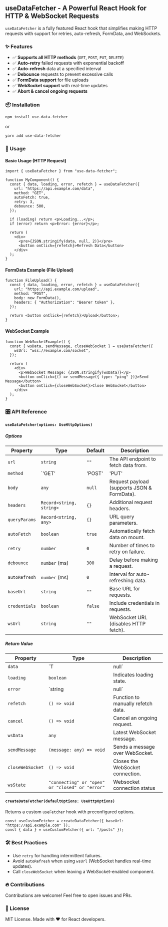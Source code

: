 ## useDataFetcher - A Powerful React Hook for HTTP & WebSocket Requests

`useDataFetcher` is a fully featured React hook that simplifies making HTTP requests with support for retries, auto-refresh, FormData, and WebSockets.

### ✨ Features
- ✅ **Supports all HTTP methods** (`GET`, `POST`, `PUT`, `DELETE`)
- ✅ **Auto-retry** failed requests with exponential backoff
- ✅ **Auto-refresh** data at a specified interval
- ✅ **Debounce** requests to prevent excessive calls
- ✅ **FormData support** for file uploads
- ✅ **WebSocket support** with real-time updates
- ✅ **Abort & cancel ongoing requests**

### 📦 Installation

```sh
npm install use-data-fetcher
```

or

```sh
yarn add use-data-fetcher
```

### 🚀 Usage

#### Basic Usage (HTTP Request)
```tsx
import { useDataFetcher } from "use-data-fetcher";

function MyComponent() {
  const { data, loading, error, refetch } = useDataFetcher({
    url: "https://api.example.com/data",
    method: "GET",
    autoFetch: true,
    retry: 3,
    debounce: 500,
  });

  if (loading) return <p>Loading...</p>;
  if (error) return <p>Error: {error}</p>;

  return (
    <div>
      <pre>{JSON.stringify(data, null, 2)}</pre>
      <button onClick={refetch}>Refresh Data</button>
    </div>
  );
}
```

#### FormData Example (File Upload)
```tsx
function FileUpload() {
  const { data, loading, error, refetch } = useDataFetcher({
    url: "https://api.example.com/upload",
    method: "POST",
    body: new FormData(),
    headers: { "Authorization": "Bearer token" },
  });

  return <button onClick={refetch}>Upload</button>;
}
```

#### WebSocket Example
```tsx
function WebSocketExample() {
  const { wsData, sendMessage, closeWebSocket } = useDataFetcher({
    wsUrl: "wss://example.com/socket",
  });

  return (
    <div>
      <p>WebSocket Message: {JSON.stringify(wsData)}</p>
      <button onClick={() => sendMessage({ type: "ping" })}>Send Message</button>
      <button onClick={closeWebSocket}>Close WebSocket</button>
    </div>
  );
}
```

### 🎛 API Reference

#### `useDataFetcher(options: UseHttpOptions)`
##### **Options**
| Property      | Type                  | Default | Description |
|--------------|-----------------------|---------|-------------|
| `url`        | `string`               | `""`     | The API endpoint to fetch data from. |
| `method`     | `'GET' | 'POST' | 'PUT' | 'DELETE'` | `'GET'` | The HTTP method to use. |
| `body`       | `any`                  | `null`   | Request payload (supports JSON & FormData). |
| `headers`    | `Record<string, string>` | `{}`     | Additional request headers. |
| `queryParams` | `Record<string, any>`  | `{}`     | URL query parameters. |
| `autoFetch`  | `boolean`              | `true`   | Automatically fetch data on mount. |
| `retry`      | `number`               | `0`      | Number of times to retry on failure. |
| `debounce`   | `number` (ms)          | `300`    | Delay before making a request. |
| `autoRefresh` | `number` (ms)         | `0`      | Interval for auto-refreshing data. |
| `baseUrl`    | `string`               | `""`     | Base URL for requests. |
| `credentials` | `boolean`             | `false`  | Include credentials in requests. |
| `wsUrl`      | `string`               | `""`     | WebSocket URL (disables HTTP fetch). |

##### **Return Value**
| Property         | Type        | Description |
|-----------------|------------|-------------|
| `data`          | `T | null`  | Response data. |
| `loading`       | `boolean`   | Indicates loading state. |
| `error`         | `string | null` | Error message if request fails. |
| `refetch`       | `() => void` | Function to manually refetch data. |
| `cancel`        | `() => void` | Cancel an ongoing request. |
| `wsData`        | `any`       | Latest WebSocket message. |
| `sendMessage`   | `(message: any) => void` | Sends a message over WebSocket. |
| `closeWebSocket` | `() => void` | Closes the WebSocket connection. |
| `wsState`       | `"connecting" or "open" or "closed" or "error"` | Websocket connection status |

#### `createDataFetcher(defaultOptions: UseHttpOptions)`
Returns a custom `useFetcher` hook with preconfigured options.

```tsx
const useCustomFetcher = createDataFetcher({ baseUrl: "https://api.example.com" });
const { data } = useCustomFetcher({ url: "/posts" });
```

### 🛠 Best Practices
- Use `retry` for handling intermittent failures.
- Avoid `autoRefresh` when using `wsUrl` (WebSocket handles real-time updates).
- Call `closeWebSocket` when leaving a WebSocket-enabled component.

### 🔥 Contributions
Contributions are welcome! Feel free to open issues and PRs.

### 📜 License
MIT License. Made with ❤️ for React developers.

